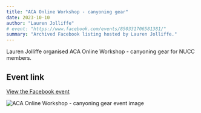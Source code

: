 ```yaml
---
title: "ACA Online Workshop - canyoning gear"
date: 2023-10-10
author: "Lauren Jolliffe"
# event: "https://www.facebook.com/events/850331706581381/"
summary: "Archived Facebook listing hosted by Lauren Jolliffe."
---
```

Lauren Jolliffe organised ACA Online Workshop - canyoning gear for NUCC members.

## Event link

[View the Facebook event](https://www.facebook.com/events/850331706581381/)

![ACA Online Workshop - canyoning gear event image](/trip/event-images/20231010_aca_online_workshop_canyoning_gear.jpg)
